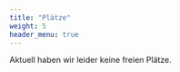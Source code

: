 ```yaml
---
title: "Plätze"
weight: 5
header_menu: true
---
```


Aktuell haben wir leider keine freien Plätze. 
